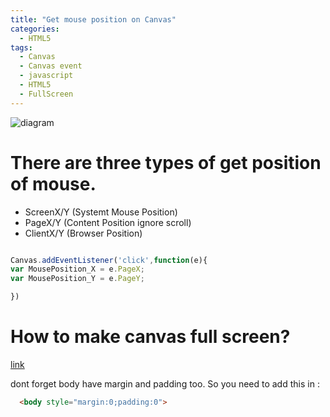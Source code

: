 ```yaml
---
title: "Get mouse position on Canvas"
categories:
  - HTML5
tags:
  - Canvas
  - Canvas event
  - javascript
  - HTML5
  - FullScreen
---
```


![diagram](https://i.stack.imgur.com/4C3no.png)



# There are three types of get position of mouse. 

- ScreenX/Y (Systemt Mouse Position)
- PageX/Y (Content Position ignore scroll)
- ClientX/Y (Browser Position)

```js

Canvas.addEventListener('click',function(e){
var MousePosition_X = e.PageX;
var MousePosition_Y = e.PageY;

})

```
# How to make canvas full screen?

[link](https://blog.csdn.net/qq_17616169/article/details/72833044)

dont forget body have margin and padding too.
So you need to add this in <body>:
```html
  <body style="margin:0;padding:0">
```
